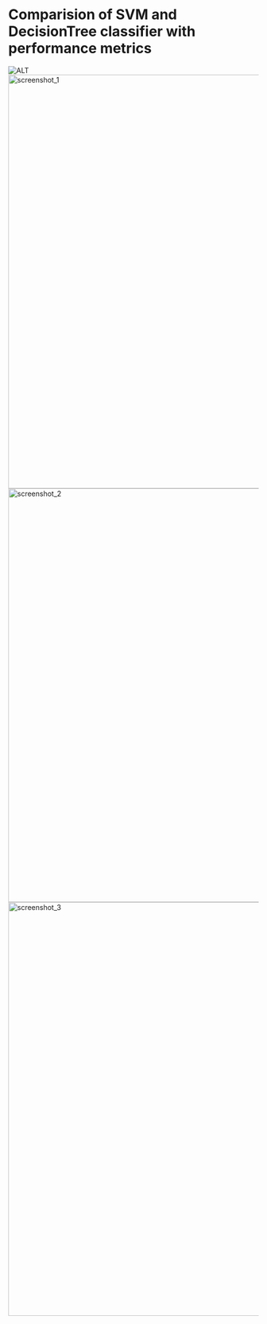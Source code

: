 # Comparision of SVM and DecisionTree classifier with performance metrics
![ALT](https://github.com/Harshitha-Nagella/mlops-22/blob/feature/model_comparision/images/Requested_output_of_assignment_4.png)
<img width="833" alt="screenshot_1" src="https://user-images.githubusercontent.com/78903824/198892269-10fc1a0a-4453-4792-9029-b6f082aca7d1.png">
<img width="833" alt="screenshot_2" src="https://user-images.githubusercontent.com/78903824/198892272-aeee1332-9b41-4b93-aa22-12d2e02c1ba5.png">
<img width="833" alt="screenshot_3" src="https://user-images.githubusercontent.com/78903824/198892273-8148d8b3-1d13-4d0d-9dd3-58c34c61c407.png">

